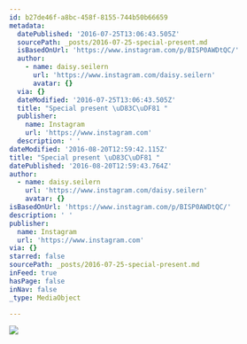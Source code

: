 ```yaml
---
id: b27de46f-a8bc-458f-8155-744b50b66659
metadata:
  datePublished: '2016-07-25T13:06:43.505Z'
  sourcePath: _posts/2016-07-25-special-present.md
  isBasedOnUrl: 'https://www.instagram.com/p/BISP0AWDtQC/'
  author:
    - name: daisy.seilern
      url: 'https://www.instagram.com/daisy.seilern'
      avatar: {}
  via: {}
  dateModified: '2016-07-25T13:06:43.505Z'
  title: "Special present \uD83C\uDF81 "
  publisher:
    name: Instagram
    url: 'https://www.instagram.com'
  description: ' '
dateModified: '2016-08-20T12:59:42.115Z'
title: "Special present \uD83C\uDF81 "
datePublished: '2016-08-20T12:59:43.764Z'
author:
  - name: daisy.seilern
    url: 'https://www.instagram.com/daisy.seilern'
    avatar: {}
isBasedOnUrl: 'https://www.instagram.com/p/BISP0AWDtQC/'
description: ' '
publisher:
  name: Instagram
  url: 'https://www.instagram.com'
via: {}
starred: false
sourcePath: _posts/2016-07-25-special-present.md
inFeed: true
hasPage: false
inNav: false
_type: MediaObject

---
```

![](https://imgflo.herokuapp.com/graph/vahj1ThiexotieMo/2ff34e2fc042abf80b806e823c7533b8/noop.jpg?input=https%3A%2F%2Fscontent.cdninstagram.com%2Ft51.2885-15%2Fs640x640%2Fsh0.08%2Fe35%2F13741387_1139065706129622_1627347409_n.jpg%3Fig_cache_key%3DMTMwMjE3Mjc4Njc0NDAyMjAxOA%253D%253D.2)